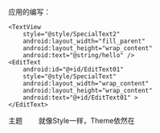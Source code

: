 应用的编写：
```  
<TextView
    style="@style/SpecialText2"
    android:layout_width="fill_parent"
    android:layout_height="wrap_content"
    android:text="@string/hello" />
<EditText
    android:id="@+id/EditText01"
    style="@style/SpecialText"
    android:layout_width="wrap_content"
    android:layout_height="wrap_content"
    android:text="@+id/EditText01" >
</EditText>
```
主题　　
就像Style一样，Theme依然在<style>元素里边申明，也是以同样的方式引用。不同的是通过在Android Manifest中定义的<application>和<activity>元素将主题添加到整个程序或者某个 Activity，但是主题是不能应用在某一个单独的View里。
下边是SDK中主题的一个例子：
```  
<?xml version="1.0" encoding="utf-8"?>
<resources>
	<style name="CustomTheme">
		<item name="android:windowNoTitle">true</item>
		<item name="windowFrame">@drawable/screen_frame</item>
		<item name="windowBackground">@drawable/screen_background_white</item>
		<item name="panelForegroundColor">FF000000</item>
		<item name="panelBackgroundColor">FFFFFFFF</item>
		<item name="panelTextColor">?panelForegroundColor</item>
		<item name="panelTextSize">14</item>
		<item name="menuItemTextColor">?panelTextColor</item>
		<item name="menuItemTextSize">?panelTextSize</item>
	</style>
</resources>
```
注意我们用了@符号和?符号来应用资源。@符号表明了我们应用的资源是前边定义过的(或者在前一个项目中或者在Android 框架中)。问号?表明了我们引用的资源的值在当前的主题当中定义过。通过引用在<item>里边定义的名字可以做到 (panelTextColor 用的颜色和panelForegroundColor中定义的一样)。这中技巧只能用在XML资源当中
在程序中使用主题的方法：
```  
protected void onCreate(Bundle savedInstanceState) {
	super.onCreate(savedInstanceState);
	setTheme(android.R.style.Theme_Light);
	setContentView(R.layout.linear_layout_3);
}
```